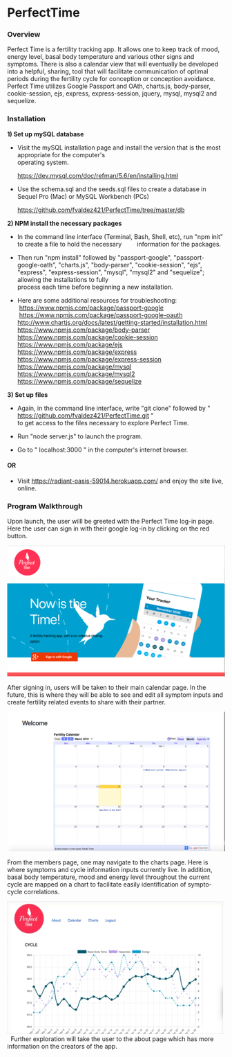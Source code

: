 # PerfectTime
### Overview
Perfect Time is a fertility tracking app. It allows one to keep track of mood, energy level, basal body temperature and various other signs and symptoms. There is also a calendar view that will eventually be developed into a helpful, sharing,  tool that will facilitate communication of optimal periods during the fertility cycle for conception or conception avoidance. Perfect Time utilizes Google Passport and OAth, charts.js, body-parser, cookie-session, ejs, express, express-session, jquery, mysql, mysql2 and sequelize.

### Installation

**1) Set up mySQL database**

  * Visit the mySQL installation page and install the version that is the most appropriate for the computer's  
    operating system.

    https://dev.mysql.com/doc/refman/5.6/en/installing.html
    
  * Use the schema.sql and the seeds.sql files to create a database in Sequel Pro (Mac) or MySQL Workbench (PCs) 
  
    https://github.com/fvaldez421/PerfectTime/tree/master/db
    

**2) NPM install the necessary packages**

  * In the command line interface (Terminal, Bash, Shell, etc), run "npm init" to create a file to hold the necessary            information for the packages.
  
  * Then run "npm install" followed by "passport-google", "passport-google-oath", "charts.js", "body-parser", "cookie-session", "ejs", "express", "express-session", "mysql", "mysql2" and "sequelize"; allowing the installations to fully  
    process each time before beginning a new installation.  
    
  * Here are some additional resources for troubleshooting:   
  https://www.npmjs.com/package/passport-google    
  https://www.npmjs.com/package/passport-google-oauth   
  http://www.chartjs.org/docs/latest/getting-started/installation.html   
  https://www.npmjs.com/package/body-parser   
  https://www.npmjs.com/package/cookie-session   
  https://www.npmjs.com/package/ejs   
  https://www.npmjs.com/package/express   
  https://www.npmjs.com/package/express-session   
  https://www.npmjs.com/package/mysql   
  https://www.npmjs.com/package/mysql2   
  https://www.npmjs.com/package/sequelize   
  
**3) Set up files**

  * Again, in the command line interface, write "git clone" followed by " https://github.com/fvaldez421/PerfectTime.git "  
    to get access to the files necessary to explore Perfect Time.  
    
  * Run "node server.js" to launch the program.  
  
  * Go to " localhost:3000 " in the computer's internet browser. 
  
  #### OR
  
  * Visit https://radiant-oasis-59014.herokuapp.com/  and enjoy the site live, online.  
  
### Program Walkthrough   
  
Upon launch, the user willl be greeted with the Perfect Time log-in page. Here the user can sign in with their google log-in by clicking on the red button.  

![Log In with Google](https://github.com/fvaldez421/PerfectTime/blob/master/public/images/logInReadMe.png "Log in Greeting Page")  

After signing in, users will be taken to their main calendar page. In the future, this is where they will be able to see and edit all symptom inputs and create fertility related events to share with their partner.

![Calendar and Events](https://github.com/fvaldez421/PerfectTime/blob/master/public/images/membersReadMe.png "Calendar and Event Member Page")  

From the members page, one may navigate to the charts page. Here is where symptoms and cycle information inputs currently live. In addition, basal body temperature, mood and energy level throughout the current cycle are mapped on a chart to facilitate easily identification of sympto-cycle correlations.

![Chart and Cycle Inputs](https://github.com/fvaldez421/PerfectTime/blob/master/public/images/charts.gif "Chart and Chart Input Page")   
  
Further exploration will take the user to the about page which has more information on the creators of the app.
  
